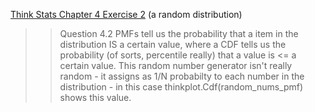 [Think Stats Chapter 4 Exercise 2](http://greenteapress.com/thinkstats2/html/thinkstats2005.html#toc41) (a random distribution)

>> Question 4.2 PMFs tell us the probability that a item in the distribution IS a certain value, where a CDF 
tells us the probability (of sorts, percentile really) that a value is <= a certain value.
This random number generator isn't really random - it assigns as 1/N
probabilty to each number in the distribution - in this case thinkplot.Cdf(random_nums_pmf)
shows this value.
